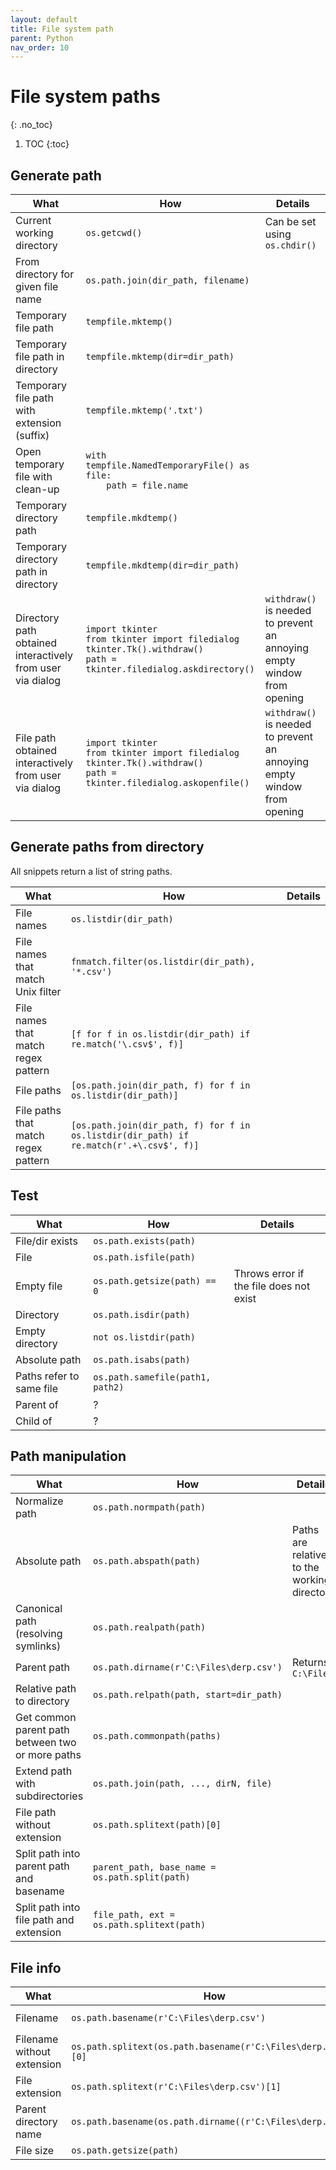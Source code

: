 ```yaml
---
layout: default
title: File system path
parent: Python
nav_order: 10
---
```


# File system paths
{: .no_toc}

1. TOC
{:toc}

## Generate path

| What | How | Details |
|---|---|---|
| Current working directory | `os.getcwd()` | Can be set using `os.chdir()` |
| From directory for given file name | `os.path.join(dir_path, filename)` | | 
| Temporary file path | `tempfile.mktemp()` | |
| Temporary file path in directory | `tempfile.mktemp(dir=dir_path)` | |
| Temporary file path with extension (suffix) | `tempfile.mktemp('.txt')` | |
| Open temporary file with clean-up | `with tempfile.NamedTemporaryFile() as file:`<br>`    path = file.name` | |
| Temporary directory path | `tempfile.mkdtemp()` | |
| Temporary directory path in directory | `tempfile.mkdtemp(dir=dir_path)` | |
| Directory path obtained interactively from user via dialog | `import tkinter`<br>`from tkinter import filedialog`<br>`tkinter.Tk().withdraw()`<br>`path = tkinter.filedialog.askdirectory()` | `withdraw()` is needed to prevent an annoying empty window from opening |
| File path obtained interactively from user via dialog | `import tkinter`<br>`from tkinter import filedialog`<br>`tkinter.Tk().withdraw()`<br>`path = tkinter.filedialog.askopenfile()` | `withdraw()` is needed to prevent an annoying empty window from opening |

## Generate paths from directory
All snippets return a list of string paths.

| What | How | Details |
|---|---|---|
| File names | `os.listdir(dir_path)` | |
| File names that match Unix filter | `fnmatch.filter(os.listdir(dir_path), '*.csv')` | |
| File names that match regex pattern | `[f for f in os.listdir(dir_path) if re.match('\.csv$', f)]` | |
| File paths | `[os.path.join(dir_path, f) for f in os.listdir(dir_path)]` | |
| File paths that match regex pattern | `[os.path.join(dir_path, f) for f in os.listdir(dir_path) if re.match(r'.+\.csv$', f)]` | |

## Test

| What | How | Details |
|---|---|---|
| File/dir exists | `os.path.exists(path)` | |
| File | `os.path.isfile(path)` | |
| Empty file | `os.path.getsize(path) == 0` | Throws error if the file does not exist |
| Directory | `os.path.isdir(path)` | |
| Empty directory | `not os.listdir(path)` | |
| Absolute path | `os.path.isabs(path)` | |
| Paths refer to same file | `os.path.samefile(path1, path2)` | |
| Parent of | ? | |
| Child of | ? | |

## Path manipulation

| What | How | Details |
|---|---|---|
| Normalize path | `os.path.normpath(path)` | |
| Absolute path | `os.path.abspath(path)` | Paths are relative to the working directory |
| Canonical path (resolving symlinks) | `os.path.realpath(path)` | |
| Parent path | `os.path.dirname(r'C:\Files\derp.csv')` | Returns `C:\Files` | | 
| Relative path to directory | `os.path.relpath(path, start=dir_path)` | |
| Get common parent path between two or more paths | `os.path.commonpath(paths)` | |
| Extend path with subdirectories | `os.path.join(path, ..., dirN, file)` | |
| File path without extension | `os.path.splitext(path)[0]` | |
| Split path into parent path and basename | `parent_path, base_name = os.path.split(path)` | |
| Split path into file path and extension | `file_path, ext = os.path.splitext(path)` | |


## File info

| What | How | Details |
|---|---|---|
| Filename | `os.path.basename(r'C:\Files\derp.csv')` | Returns `derp.csv` |
| Filename without extension | `os.path.splitext(os.path.basename(r'C:\Files\derp.csv'))[0]` | Returns `derp` |
| File extension | `os.path.splitext(r'C:\Files\derp.csv')[1]` | Returns `.csv` |
| Parent directory name | `os.path.basename(os.path.dirname((r'C:\Files\derp.csv'))` | Returns `Files` |
| File size | `os.path.getsize(path)` | |
